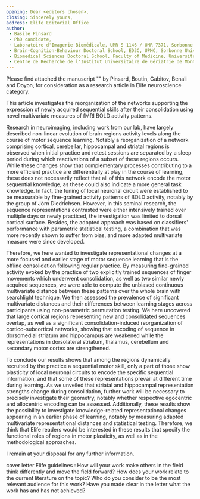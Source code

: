 ```yaml
---
opening: Dear <editors chosen>,
closing: Sincerely yours,
address: Elife Editorial Office
author:
 - Basile Pinsard
 - PhD candidate,
 - Laboratoire d'Imagerie Biomédicale, UMR S 1146 / UMR 7371, Sorbonne Universités, UPMC, INSERM, CNRS
 - Brain-Cognition-Behaviour Doctoral School, ED3C, UPMC, Sorbonne Universités
 - Biomedical Sciences Doctoral School, Faculty of Medicine, Université de Montréal
 - Centre de Recherche de l'Institut Universitaire de Gériatrie de Montréal
---
```

 
Please find attached the manuscript "<place final title here>" by Pinsard, Boutin, Gabitov, Benali and Doyon, for consideration as a research article in Elife neuroscience category.

This article investigates the reorganization of the networks supporting the expression of newly acquired sequential skills after their consolidation using novel multivariate measures of fMRI BOLD activity patterns.

Research in neuroimaging, including work from our lab, have largely described non-linear evolution of brain regions activity levels along the course of motor sequence learning.
Notably a reorganization of a network comprising cortical, cerebellar, hippocampal and striatal regions is observed when initial practice and retest sessions are separated by a sleep period during which reactivations of a subset of these regions occurs.
While these changes show that complementary processes contributing to a more efficient practice are differentially at play in the course of learning, these does not necessarily reflect that all of this network encode the motor sequential knowledge, as these could also indicate a more general task knowledge.
In fact, the tuning of local neuronal circuit were established to be measurable by fine-grained activity patterns of BOLD activity, notably by the group of Jörn Diedrichsen.
However, in this seminal research, the sequence representations contrasted were either intensively trained over multiple days or newly practiced, the investigation was limited to dorsal cortical surface.
Besides, the adopted approach was based on classifiers' performance with parametric statistical testing, a combination that was more recently shown to suffer from bias, and more adapted multivariate measure were since developed.

Therefore, we here wanted to investigate representational changes at a more focused and earlier stage of motor sequence learning that is the offline consolidation following regular practice.
By measuring fine-grained activity evoked by the practice of two explicitly trained sequences of finger movements which underwent consolidation, as well as two similar newly acquired sequences, we were able to compute the unbiased continuous multivariate distance between these patterns over the whole brain with searchlight technique.
We then assessed the prevalence of significant multivariate distances and their differences between learning stages across participants using non-parametric permutation testing.
We here uncovered that large cortical regions representing new and consolidated sequences overlap, as well as a significant consolidation-induced reorganization of cortico-subcortical networks, showing that encoding of sequence in dorsomedial striatum and hippocampus are weakened while the representations in dorsolateral striatum, thalamus, cerebellum and secondary motor cortex are strengthened.

To conclude our results shows that among the regions dynamically recruited by the practice a sequential motor skill, only a part of those show plasticity of local neuronal circuits to encode the specific sequential information, and that some of these representations prevail at different time during learning.
As we unveiled that striatal and hippocampal representation strengths change during consolidation, further work will be necessary to precisely investigate their geometry, notably whether respective egocentric and allocentric encoding can be assessed.
Additionally, these results show the possibility to investigate knowledge-related representational changes appearing in an earlier phase of learning, notably by measuring adapted multivariate representational distances and statistical testing.
Therefore, we think that Elife readers would be interested in these results that specify the functional roles of regions in motor plasticity, as well as in the methodological approaches.

I remain at your disposal for any further information.

cover letter Elife guidelines :
How will your work make others in the field think differently and move the field forward?
How does your work relate to the current literature on the topic?
Who do you consider to be the most relevant audience for this work?
Have you made clear in the letter what the work has and has not achieved?
